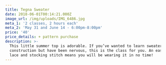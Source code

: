 ```yaml
---
title: Tegna Sweater
date: 2018-06-01T00:14:21.000Z
image_url: /img/uploads/IMG_6486.jpg
meta_1: '2 classes, 2 hours each'
meta_2: 'May 31 and June 14 - 6:00pm-8:00pm'
price: '40'
price_details: + pattern purchase
description: >-
  This little summer top is adorable. If you’ve wanted to learn sweater
  construction but have been nervous, this is the class for you. An easy bit of
  lace and stocking stitch means you will be wearing it in no time!
---
```



